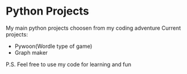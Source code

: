 # Python Projects
My main python projects choosen from my coding adventure
Current projects:
- Pywoon(Wordle type of game)
- Graph maker

P.S. Feel free to use my code for learning and fun
